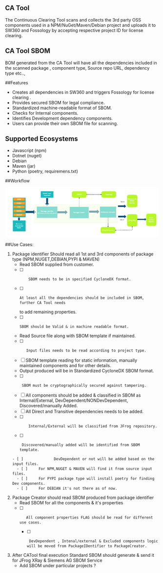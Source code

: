 ## CA Tool
The Continuous Clearing Tool scans and collects the 3rd party OSS components used in a NPM/NuGet/Maven/Debian project and uploads it to SW360 and Fossology by accepting respective project ID for license clearing.

## CA Tool SBOM
BOM generated from the CA Tool will have all the dependencies included in the scanned package , component type, Source repo URL, dependency type etc..,

##Features

- Creates all dependencies in SW360 and triggers Fossology for license clearing .  
- Provides secured SBOM for legal compliance.
- Standardized machine-readable format of SBOM. 
- Checks for Internal components. 
- Identifies Development dependency components.
- Users can provide their own SBOM file for scanning.

## Supported Ecosystems 
- Javascript (npm)
- Dotnet (nuget)
- Debian
- Maven (jar)
- Python (poetry, requiremens.txt)

##Workflow

![image.png](../usagedocimg/WF.png)

##Use Cases:
1. Package identifier Should read all 1st and 3rd components of package type (NPM,NUGET,DEBIAN,PYPI & MAVEN)  
   -   Read SBOM supplied from customer.
   - [ ]         SBOM needs to be in specified CycloneDX format.
   - [ ]     At least all the dependencies should be included in SBOM, further CA Tool needs 
     to add remaining properties.
   - [ ]     SBOM should be Valid & in machine readable format.
   -   Read Source file along with SBOM template if maintained.
   - [ ]        Input files needs to be read according to project type.
   - [ ]    SBOM template reading for static information, manually maintained components and for other details.
   -   Output produced will be in Standardized CycloneDX SBOM format.
   - [ ]      SBOM must be cryptographically secured against tampering.
   - [ ]    All components should be added & classified in SBOM as Internal/External, DevDependent/NONDevDependent, Discovered/manually Added.
      - [ ] All Direct and Transitive dependencies needs to be added.
      - [ ]         Internal/External will be classified from JFrog repository.
      - [ ]      Discovered/manually added will be identified from SBOM template.
       - [ ]              DevDependent or not will be added based on the input files.
         - [ ] 	   For NPM,NUGET & MAVEN will find it from source input files.
         - [ ] 	   For PYPI package type will install poetry for finding Dev components.
         - [ ] 	   For DEBIAN it's not there as of now.
      

2. Package Creator should read SBOM produced from package identifier
    -    Read SBOM for all the components & it's properties
    - [ ]        All component properties FLAG should be read for different use cases.
      - [ ]      DevDependent , Intenal/external & Excluded components logic will be moved from PackageIDentifier to PackageCreator.

   
3. After CATool final execution Standard SBOM should generate & send it for JFrog XRay & Siemens AG SBOM Service
   - Add SBOM under particular projects ?

